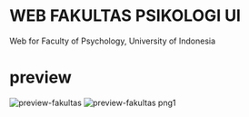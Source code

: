 # WEB FAKULTAS PSIKOLOGI UI
Web for Faculty of Psychology, University of Indonesia

# preview
![preview-fakultas](https://github.com/saka-C/WEB-FAKULTAS-PSIKOLOGI-UI/assets/111035568/8c7a6908-4920-4552-9e4c-33707e5a9cc1)
![preview-fakultas png1](https://github.com/saka-C/WEB-FAKULTAS-PSIKOLOGI-UI/assets/111035568/c5b99c7a-523f-4135-8561-ded066bfb226)
